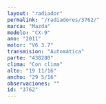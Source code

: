 ```yaml
---
layout: "radiador"
permalink: "/radiadores/3762/"
marca: "Mazda"
modelo: "CX-9"
ano: "2011"
motor: "V6 3.7"
transmision: "Automática"
parte: "438280"
clima: "Con clima"
alto: "19 11/16"
ancho: "29 5/16"
observaciones: ""
id: "3762"
---
```


